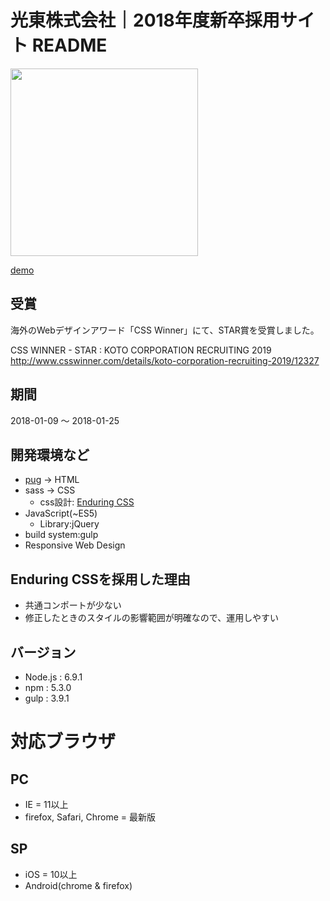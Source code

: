 # 光東株式会社｜2018年度新卒採用サイト README

<img src="http://www.koto-corp.co.jp/recruit/assets/img/ogp.png" height="300">

[demo](http://www.koto-corp.co.jp/recruit/recruit.html)

## 受賞

海外のWebデザインアワード「CSS Winner」にて、STAR賞を受賞しました。

CSS WINNER - STAR : KOTO CORPORATION RECRUITING 2019
http://www.csswinner.com/details/koto-corporation-recruiting-2019/12327

## 期間

2018-01-09 〜 2018-01-25

## 開発環境など

- [pug](https://pugjs.org/api/getting-started.html) -> HTML
- sass -> CSS
    - css設計: [Enduring CSS](http://ecss.io/)
- JavaScript(~ES5)
    - Library:jQuery
- build system:gulp
- Responsive Web Design

## Enduring CSSを採用した理由
- 共通コンポートが少ない
- 修正したときのスタイルの影響範囲が明確なので、運用しやすい

## バージョン
- Node.js : 6.9.1
- npm : 5.3.0
- gulp : 3.9.1

# 対応ブラウザ
## PC
- IE = 11以上
- firefox, Safari, Chrome = 最新版

## SP
- iOS = 10以上
- Android(chrome & firefox)
